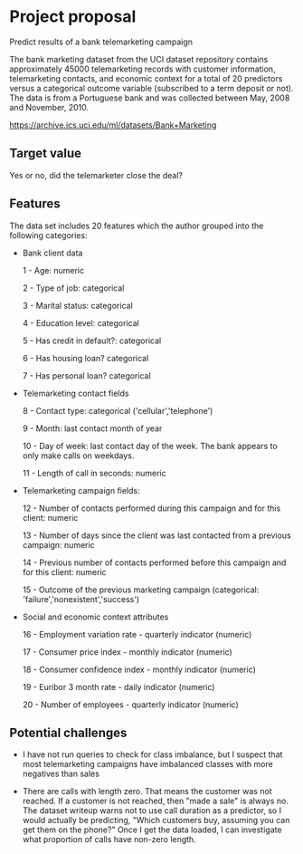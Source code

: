 # Project proposal 

Predict results of a bank telemarketing campaign 

The bank marketing dataset from the UCI dataset repository contains approximately 
45000 telemarketing records with customer information, telemarketing contacts, and economic context for a total of 20 predictors versus a categorical outcome variable (subscribed to a term deposit or not). The data is from a Portuguese bank and was collected between May, 2008 and November, 2010. 

https://archive.ics.uci.edu/ml/datasets/Bank+Marketing


## Target value 

Yes or no, did the telemarketer close the deal?

## Features 

The data set includes 20 features which the author grouped into
the following categories:

- Bank client data

   1 - Age: numeric
   
   2 - Type of job: categorical
   
   3 - Marital status: categorical
   
   4 - Education level: categorical
   
   5 - Has credit in default?: categorical
   
   6 - Has housing loan? categorical
   
   7 - Has personal loan? categorical
   
- Telemarketing contact fields

   8 - Contact type: categorical ('cellular','telephone')
   
   9 - Month: last contact month of year 
   
   10 - Day of week: last contact day of the week. The bank appears to only make calls on weekdays.
   
   11 - Length of call in seconds: numeric 
   
-  Telemarketing campaign fields:
   
   12 - Number of contacts performed during this campaign and for this client: numeric
   
   13 - Number of days since the client was last contacted from a previous campaign: numeric
   
   14 - Previous number of contacts performed before this 
   campaign and for this client: numeric
   
   15 - Outcome of the previous marketing campaign (categorical: 'failure','nonexistent','success')

-  Social and economic context attributes

   16 - Employment variation rate - quarterly indicator (numeric)
   
   17 - Consumer price index - monthly indicator (numeric)
   
   18 - Consumer confidence index - monthly indicator (numeric)
   
   19 - Euribor 3 month rate - daily indicator (numeric)
   
   20 - Number of employees - quarterly indicator (numeric)

## Potential challenges

- I have not run queries to check for class imbalance, but I suspect that most 
telemarketing campaigns have imbalanced classes with more negatives than sales

- There are calls with length zero. That means the customer was
not reached. If a customer is not reached, then "made a sale" is 
always no. The dataset writeup warns not to use call duration as a predictor, so I would
actually be predicting, "Which customers buy, assuming you can get them on the phone?" Once
I get the data loaded, I can investigate what proportion of calls have non-zero length. 

